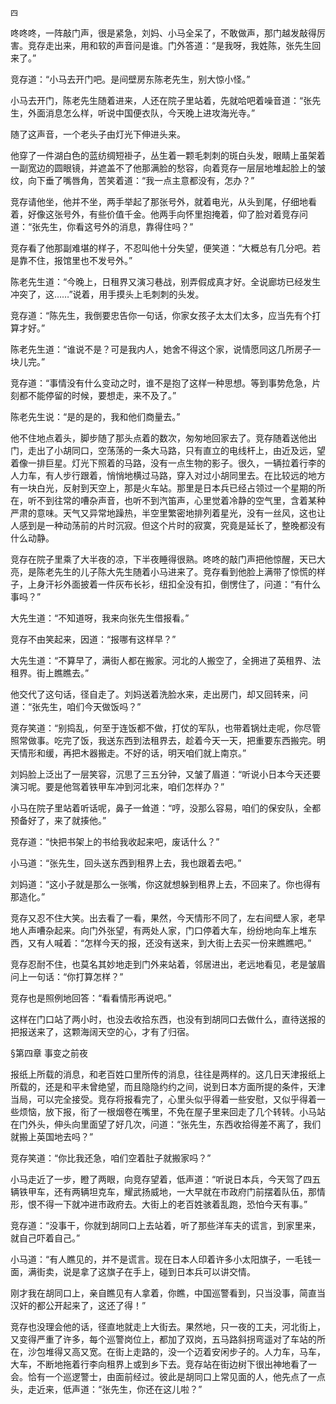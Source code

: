     四 

   咚咚咚，一阵敲门声，很是紧急，刘妈、小马全呆了，不敢做声，那门越发敲得厉害。竞存走出来，用和软的声音问是谁。门外答道：“是我呀，我姓陈，张先生回来了。”

   竞存道：“小马去开门吧。是间壁房东陈老先生，别大惊小怪。”

   小马去开门，陈老先生随着进来，人还在院子里站着，先就哈吧着噪音道：“张先生，外面消息怎么样，听说中国便衣队，今天晚上进攻海光寺。”

   随了这声音，一个老头子由灯光下伸进头来。

   他穿了一件湖白色的蓝纺绸短褂子，丛生着一颗毛刺刺的斑白头发，眼睛上虽架着一副宽边的圆眼镜，并遮盖不了他那满脸的愁容，向着竞存一层层地堆起脸上的皱纹，向下垂了嘴唇角，苦笑着道：“我一点主意都没有，怎办？”

   竞存请他坐，他并不坐，两手举起了那张号外，就着电光，从头到尾，仔细地看着，好像这张号外，有些价值千金。他两手向怀里抱掩着，仰了脸对着竞存问道：“张先生，你看这号外的消息，靠得住吗？”

   竞存看了他那副难堪的样子，不忍叫他十分失望，便笑道：“大概总有几分吧。若是靠不住，报馆里也不发号外。”

   陈老先生道：“今晚上，日租界又演习巷战，别弄假成真才好。全说廊坊已经发生冲突了，这……”说着，用手摸头上毛刺刺的头发。

   竞存道：“陈先生，我倒要忠告你一句话，你家女孩子太太们太多，应当先有个打算才好。”

   陈老先生道：“谁说不是？可是我内人，她舍不得这个家，说情愿同这几所房子一块儿完。”

   竞存道：“事情没有什么变动之时，谁不是抱了这样一种思想。等到事势危急，片刻都不能停留的时候，要想走，来不及了。”

   陈老先生说：“是的是的，我和他们商量去。”

   他不住地点着头，脚步随了那头点着的数次，匆匆地回家去了。竞存随着送他出门，走出了小胡同口，空荡荡的一条大马路，只有直立的电线杆上，由近及远，望着像一排巨星。灯光下照着的马路，没有一点生物的影子。很久，一辆拉着行李的人力车，有人步行跟着，悄悄地横过马路，穿入对过小胡同里去。在比较远的地方有一块白光，反射到天空上，那是火车站。那里是日本兵已经占领过一个星期的所在，听不到往常的嘈杂声音，也听不到汽笛声，心里觉着冷静的空气里，含着某种严肃的意味。天气又异常地躁热，半空里繁密地排列着星光，没有一丝风，这也让人感到是一种动荡前的片时沉寂。但这个片时的寂寞，究竟是延长了，整晚都没有什么动静。

   竞存在院子里乘了大半夜的凉，下半夜睡得很熟。咚咚的敲门声把他惊醒，天已大亮，是陈老先生的儿子陈大先生随着小马进来了。竞存看到他脸上满带了惊慌的样子，上身汗衫外面披着一件灰布长衫，纽扣全没有扣，倒愣住了，问道：“有什么事吗？”

   大先生道：“不知道呀，我来向张先生借报看。”

   竞存不由笑起来，因道：“报哪有这样早？”

   大先生道：“不算早了，满街人都在搬家。河北的人搬空了，全拥进了英租界、法租界。街上瞧瞧去。”

   他交代了这句话，径自走了。刘妈送着洗脸水来，走出房门，却又回转来，问道：“张先生，咱们今天做饭吗？”

   竞存笑道：“别捣乱，何至于连饭都不做，打仗的军队，也带着锅灶走呢，你尽管照常做事。吃完了饭，我送东西到法租界去，趁着今天一天，把重要东西搬完。明天情形和缓，再把木器搬走。不好的话，明天咱们就上南京。”

   刘妈脸上泛出了一层笑容，沉思了三五分钟，又皱了眉道：“听说小日本今天还要演习呢。要是他驾着铁甲车冲到河北来，咱们怎样办？”

   小马在院子里站着听话呢，鼻子一耸道：“哼，没那么容易，咱们的保安队，全都预备好了，来了就揍他。”

   竞存道：“快把书架上的书给我收起来吧，废话什么？”

   小马道：“张先生，回头送东西到租界上去，我也跟着去吧。”

   刘妈道：“这小子就是那么一张嘴，你这就想躲到租界上去，不回来了。你也得有那造化。”

   竞存又忍不住大笑。出去看了一看，果然，今天情形不同了，左右间壁人家，老早地人声嘈杂起来。向门外张望，有两处人家，门口停着大车，纷纷地向车上堆东西，又有人喊着：“怎样今天的报，还没有送来，到大街上去买一份来瞧瞧吧。”

   竞存忍耐不住，也莫名其妙地走到门外来站着，邻居进出，老远地看见，老是皱眉问上一句话：“你打算怎样？”

   竞存也是照例地回答：“看看情形再说吧。”

   这样在门口站了两小时，也没去收拾东西，也没有到胡同口去做什么，直待送报的把报送来了，这颗海阔天空的心，才有了归宿。

   §第四章 事变之前夜

   报纸上所载的消息，和老百姓口里所传的消息，往往是两样的。这几日天津报纸上所载的，还是和平未曾绝望，而且隐隐约约之间，说到日本方面所提的条件，天津当局，可以完全接受。竞存将报看完了，心里头似乎得着一些安慰，又似乎得着一些烦恼，放下报，衔了一根烟卷在嘴里，不免在屋子里来回走了几个转转。小马站在门外头，伸头向里面望了好几次，问道：“张先生，东西收拾得差不离了，我们就搬上英国地去吗？”

   竞存笑道：“你比我还急，咱们空着肚子就搬家吗？”

   小马走近了一步，瞪了两眼，向竞存望着，低声道：“听说日本兵，今天驾了四五辆铁甲车，还有两辆坦克车，耀武扬威地，一大早就在市政府门前摆着队伍，那情形，恨不得一下就冲进市政府去。大街上的老百姓骇着乱跑，恐怕今天有事。”

   竞存道：“没事干，你就到胡同口上去站着，听了那些洋车夫的谎言，到家里来，就自己吓着自己。”

   小马道：“有人瞧见的，并不是谎言。现在日本人印着许多小太阳旗子，一毛钱一面，满街卖，说是拿了这旗子在手上，碰到日本兵可以讲交情。

   刚才我在胡同口上，亲自瞧见有人拿着，你瞧，中国巡警看到，只当没事，简直当汉奸的都公开起来了，这还了得！”

   竞存也没理会他的话，径直地就走上大街去。果然地，只一夜的工夫，河北街上，又变得严重了许多，每个巡警岗位上，都加了双岗，五马路斜拐弯遥对了车站的所在，沙包堆得又高又宽。在街上走路的，没一个迈着安闲步子的。人力车，马车，大车，不断地拖着行李向租界上或到乡下去。竞存站在街边树下很出神地看了一会。恰有一个巡逻警士，由面前经过。彼此是胡同口上常见面的人，他先点了一点头，走近来，低声道：“张先生，你还在这儿啦？”

